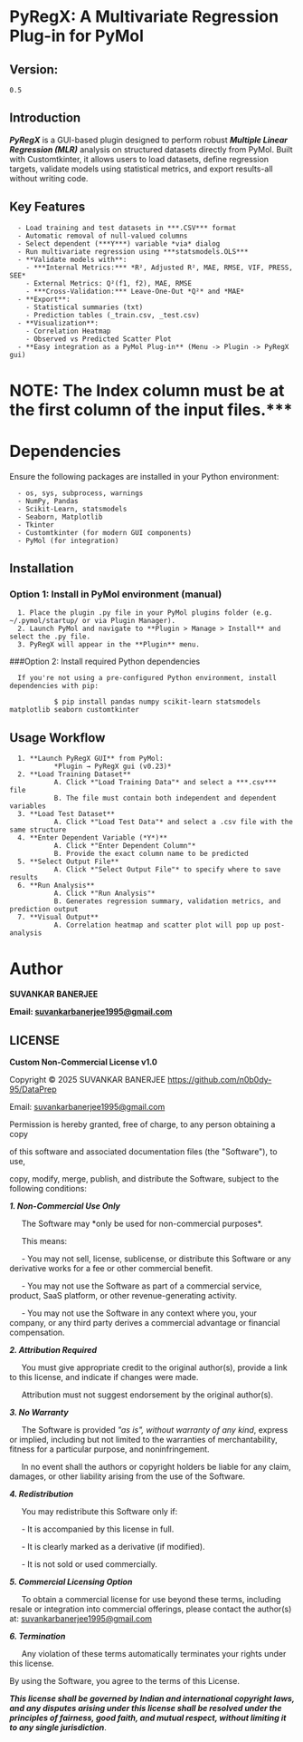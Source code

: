 # PyRegX: A Multivariate Regression Plug-in for PyMol

## Version:
    0.5

## Introduction
***PyRegX*** is a GUI-based plugin designed to perform robust ***Multiple Linear Regression (MLR)*** analysis on structured datasets directly from PyMol. Built with Customtkinter, it allows users to load datasets, define regression targets, validate models using statistical metrics, and export results-all without writing code.

## Key Features

      - Load training and test datasets in ***.CSV*** format
      - Automatic removal of null-valued columns
      - Select dependent (***Y***) variable *via* dialog
      - Run multivariate regression using ***statsmodels.OLS***
      - **Validate models with**:
        - ***Internal Metrics:*** *R², Adjusted R², MAE, RMSE, VIF, PRESS, SEE*
        - External Metrics: Q²(f1, f2), MAE, RMSE
        - ***Cross-Validation:*** Leave-One-Out *Q²* and *MAE*
      - **Export**:
        - Statistical summaries (txt)
        - Prediction tables (_train.csv, _test.csv)
      - **Visualization**:
        - Correlation Heatmap
        - Observed vs Predicted Scatter Plot
      - **Easy integration as a PyMol Plug-in** (Menu -> Plugin -> PyRegX gui)

# NOTE: The Index column must be at the first column of the input files.***

# Dependencies

Ensure the following packages are installed in your Python environment:

      - os, sys, subprocess, warnings
      - NumPy, Pandas
      - Scikit-Learn, statsmodels
      - Seaborn, Matplotlib
      - Tkinter
      - Customtkinter (for modern GUI components)
      - PyMol (for integration)

## Installation

   ### Option 1: Install in PyMol environment (manual)

      1. Place the plugin .py file in your PyMol plugins folder (e.g. ~/.pymol/startup/ or via Plugin Manager).
      2. Launch PyMol and navigate to **Plugin > Manage > Install** and select the .py file.
      3. PyRegX will appear in the **Plugin** menu.

   ###Option 2: Install required Python dependencies

      If you're not using a pre-configured Python environment, install dependencies with pip:

               $ pip install pandas numpy scikit-learn statsmodels matplotlib seaborn customtkinter

## Usage Workflow

      1. **Launch PyRegX GUI** from PyMol:
               *Plugin → PyRegX gui (v0.23)*
      2. **Load Training Dataset**
               A. Click *"Load Training Data"* and select a ***.csv*** file
               B. The file must contain both independent and dependent variables
      3. **Load Test Dataset**
               A. Click *"Load Test Data"* and select a .csv file with the same structure
      4. **Enter Dependent Variable (*Y*)**
               A. Click *"Enter Dependent Column"*
               B. Provide the exact column name to be predicted
      5. **Select Output File**
               A. Click *"Select Output File"* to specify where to save results
      6. **Run Analysis**
               A. Click *"Run Analysis"*
               B. Generates regression summary, validation metrics, and prediction output
      7. **Visual Output**
               A. Correlation heatmap and scatter plot will pop up post-analysis

# Author

**SUVANKAR BANERJEE**

**Email: <suvankarbanerjee1995@gmail.com>**

## LICENSE

**Custom Non-Commercial License v1.0**

Copyright © 2025 SUVANKAR BANERJEE <https://github.com/n0b0dy-95/DataPrep>

Email: suvankarbanerjee1995@gmail.com

Permission is hereby granted, free of charge, to any person obtaining a copy

of this software and associated documentation files (the "Software"), to use,

copy, modify, merge, publish, and distribute the Software, subject to the following conditions:

***1. Non-Commercial Use Only***  

`   `The Software may \*only be used for non-commercial purposes\*.  

`   `This means:

`   `- You may not sell, license, sublicense, or distribute this Software or any derivative works for a fee or other commercial benefit.

`   `- You may not use the Software as part of a commercial service, product, SaaS platform, or other revenue-generating activity.

`   `- You may not use the Software in any context where you, your company, or any third party derives a commercial advantage or financial compensation.

***2. Attribution Required***  

`   `You must give appropriate credit to the original author(s), provide a link to this license, and indicate if changes were made.  

`   `Attribution must not suggest endorsement by the original author(s).

***3. No Warranty***  

`   `The Software is provided *"as is", without warranty of any kind*, express or implied, including but not limited to the warranties of merchantability, fitness for a particular purpose, and noninfringement.  

`   `In no event shall the authors or copyright holders be liable for any claim, damages, or other liability arising from the use of the Software.

***4. Redistribution***  

`   `You may redistribute this Software only if:

`   `- It is accompanied by this license in full.

`   `- It is clearly marked as a derivative (if modified).

`   `- It is not sold or used commercially.

***5. Commercial Licensing Option***  

`   `To obtain a commercial license for use beyond these terms, including resale or integration into commercial offerings, please contact the author(s) at: suvankarbanerjee1995@gmail.com

***6. Termination***  

`   `Any violation of these terms automatically terminates your rights under this license.

By using the Software, you agree to the terms of this License.

***This license shall be governed by Indian and international copyright laws, and any disputes arising under this license shall be resolved under the principles of fairness, good faith, and mutual respect, without limiting it to any single jurisdiction***.


